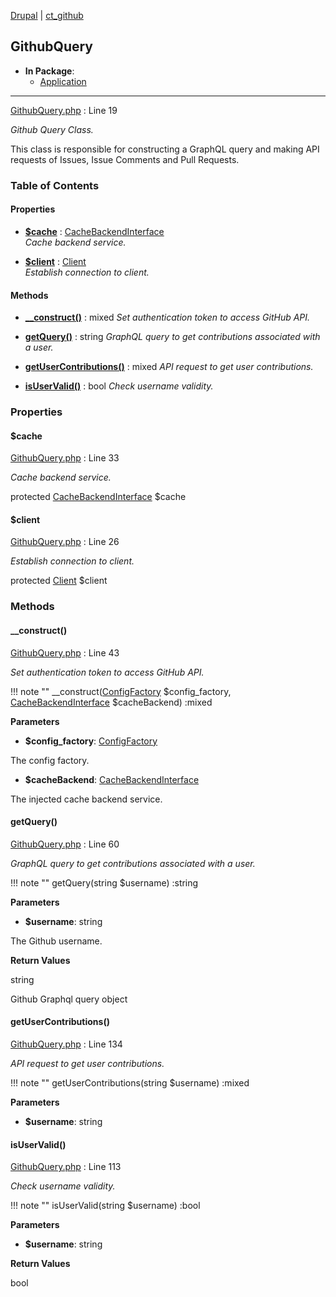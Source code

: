 
[Drupal](../namespaces/drupal.md) | [ct_github](../namespaces/drupal-ct-github.md)

## GithubQuery


- **In Package**:
    - [Application](../packages/Application.md)
  


---





[GithubQuery.php](../files/web-modules-custom-ct-github-src-githubquery.md) : Line 19

*Github Query Class.*


This class is responsible for constructing a GraphQL query
and making API requests of Issues, Issue Comments and
Pull Requests.







### Table of Contents









#### Properties
- **[$cache](../classes/Drupal-ct-github-GithubQuery.md#cache)**
         : [CacheBackendInterface](# "\Drupal\Core\Cache\CacheBackendInterface")  
*Cache backend service.*

- **[$client](../classes/Drupal-ct-github-GithubQuery.md#client)**
         : [Client](# "\Github\Client")  
*Establish connection to client.*


#### Methods
- **[__construct()](../classes/Drupal-ct-github-GithubQuery.md#__construct)**
           : mixed
*Set authentication token to access GitHub API.*

- **[getQuery()](../classes/Drupal-ct-github-GithubQuery.md#getquery)**
           : string
*GraphQL query to get contributions associated with a user.*

- **[getUserContributions()](../classes/Drupal-ct-github-GithubQuery.md#getusercontributions)**
           : mixed
*API request to get user contributions.*

- **[isUserValid()](../classes/Drupal-ct-github-GithubQuery.md#isuservalid)**
           : bool
*Check username validity.*







### Properties

#### $cache

[GithubQuery.php](../files/web-modules-custom-ct-github-src-githubquery.md) : Line 33

*Cache backend service.*


protected [CacheBackendInterface](# "\Drupal\Core\Cache\CacheBackendInterface") $cache







#### $client

[GithubQuery.php](../files/web-modules-custom-ct-github-src-githubquery.md) : Line 26

*Establish connection to client.*


protected [Client](# "\Github\Client") $client









### Methods

#### __construct()

[GithubQuery.php](../files/web-modules-custom-ct-github-src-githubquery.md) : Line 43

*Set authentication token to access GitHub API.*

!!! note ""
    __construct([ConfigFactory](# "\Drupal\Core\Config\ConfigFactory") $config_factory, [CacheBackendInterface](# "\Drupal\Core\Cache\CacheBackendInterface") $cacheBackend) :mixed




**Parameters**

- **$config_factory**: [ConfigFactory](# "\Drupal\Core\Config\ConfigFactory")
    
The config factory.

- **$cacheBackend**: [CacheBackendInterface](# "\Drupal\Core\Cache\CacheBackendInterface")
    
The injected cache backend service.








#### getQuery()

[GithubQuery.php](../files/web-modules-custom-ct-github-src-githubquery.md) : Line 60

*GraphQL query to get contributions associated with a user.*

!!! note ""
    getQuery(string $username) :string




**Parameters**

- **$username**: string
    
The Github username.






**Return Values**

string


Github Graphql query object



#### getUserContributions()

[GithubQuery.php](../files/web-modules-custom-ct-github-src-githubquery.md) : Line 134

*API request to get user contributions.*

!!! note ""
    getUserContributions(string $username) :mixed




**Parameters**

- **$username**: string
    







#### isUserValid()

[GithubQuery.php](../files/web-modules-custom-ct-github-src-githubquery.md) : Line 113

*Check username validity.*

!!! note ""
    isUserValid(string $username) :bool




**Parameters**

- **$username**: string
    





**Return Values**

bool




